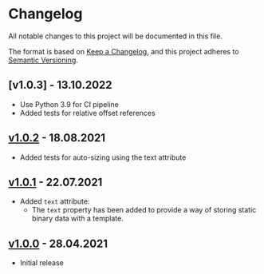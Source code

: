 # Changelog

All notable changes to this project will be documented in this file.

The format is based on [Keep a Changelog](https://keepachangelog.com/en/1.0.0/),
and this project adheres to [Semantic Versioning](https://semver.org/spec/v2.0.0.html).

## [v1.0.3] - 13.10.2022

- Use Python 3.9 for CI pipeline
- Added tests for relative offset references

## [v1.0.2] - 18.08.2021

- Added tests for auto-sizing using the text attribute

## [v1.0.1] - 22.07.2021

- Added `text` attribute:
    - The `text` property has been added to provide a way of storing static
      binary data with a template.

## [v1.0.0] - 28.04.2021

- Initial release

[v1.0.0]: https://github.com/denisvasilik/binalyzer-template-provider/tree/v1.0.0
[v1.0.1]: https://github.com/denisvasilik/binalyzer-template-provider/tree/v1.0.1
[v1.0.2]: https://github.com/denisvasilik/binalyzer-template-provider/tree/v1.0.2
